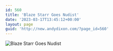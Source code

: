 ```yaml
---
id: 560
title: 'Blaze Starr Goes Nudist'
date: '2023-03-17T13:45:12+00:00'
layout: page
guid: 'http://new.andydixon.com/?page_id=560'
---
```


![Blaze Starr Goes Nudist](https://i0.wp.com/assets.g8x2.ldn.idrivee2-23.com/posters/Blaze%20Starr%20Goes%20Nudist%2001.jpg?w=1200&ssl=1 "Blaze Starr Goes Nudist")